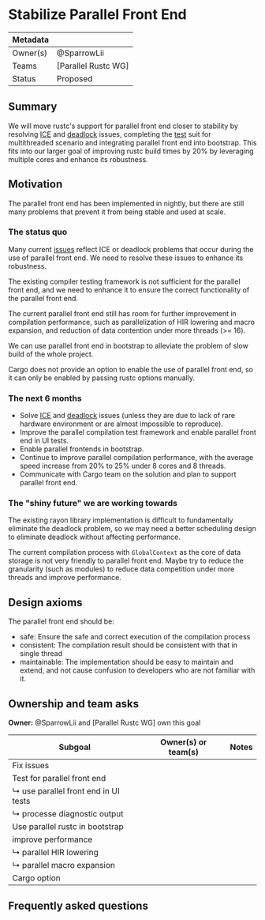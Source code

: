 # Stabilize Parallel Front End

| Metadata |                     |
| -------- | ------------------- |
| Owner(s) | @SparrowLii         |
| Teams    | [Parallel Rustc WG] |
| Status   | Proposed            |

## Summary

We will move rustc's support for parallel front end closer to stability by resolving [ICE] and [deadlock] issues, completing the [test] suit for multithreaded scenario and integrating parallel front end into bootstrap. This fits into our larger goal of improving rustc build times by 20% by leveraging multiple cores and enhance its robustness.

## Motivation

The parallel front end has been implemented in nightly, but there are still many problems that prevent it from being stable and used at scale.

### The status quo

Many current [issues] reflect ICE or deadlock problems that occur during the use of parallel front end. We need to resolve these issues to enhance its robustness.

The existing compiler testing framework is not sufficient for the parallel front end, and we need to enhance it to ensure the correct functionality of the parallel front end.

The current parallel front end still has room for further improvement in compilation performance, such as parallelization of HIR lowering and macro expansion, and reduction of data contention under more threads (>= 16).

We can use parallel front end in bootstrap to alleviate the problem of slow build of the whole project.

Cargo does not provide an option to enable the use of parallel front end, so it can only be enabled by passing rustc options manually.

### The next 6 months

- Solve [ICE] and [deadlock] issues (unless they are due to lack of rare hardware environment or are almost impossible to reproduce).
- Improve the parallel compilation test framework and enable parallel front end in UI tests.
- Enable parallel frontends in bootstrap.
- Continue to improve parallel compilation performance, with the average speed increase from 20% to 25% under 8 cores and 8 threads.
- Communicate with Cargo team on the solution and plan to support parallel front end.

### The "shiny future" we are working towards

The existing rayon library implementation is difficult to fundamentally eliminate the deadlock problem, so we may need a better scheduling design to eliminate deadlock without affecting performance.

The current compilation process with `GlobalContext` as the core of data storage is not very friendly to parallel front end. Maybe try to reduce the granularity (such as modules) to reduce data competition under more threads and improve performance.

## Design axioms

The parallel front end should be:
- safe: Ensure the safe and correct execution of the compilation process
- consistent: The compilation result should be consistent with that in single thread
- maintainable: The implementation should be easy to maintain and extend, and not cause confusion to developers who are not familiar with it.

[da]: ../about/design_axioms.md

## Ownership and team asks

**Owner:** @SparrowLii and [Parallel Rustc WG] own this goal

| Subgoal                              | Owner(s) or team(s) | Notes |
| ------------------------------------ | ------------------- | ----- |
| Fix issues                           |                     |       |
| Test for parallel front end          |                     |       |
| ↳ use parallel front end in UI tests |                     |       |
| ↳ processe diagnostic output         |                     |       |
| Use parallel rustc in bootstrap      |                     |       |
| improve performance                  |                     |       |
| ↳ parallel HIR lowering              |                     |       |
| ↳ parallel macro expansion           |                     |       |
| Cargo option                         |                     |       |

## Frequently asked questions


[ICE]: https://github.com/rust-lang/rust/issues?q=is%3Aopen+label%3AWG-compiler-parallel+ice
[deadlock]: https://github.com/rust-lang/rust/issues?q=is%3Aopen+label%3AWG-compiler-parallel+deadlock
[test]: https://github.com/rust-lang/rust/issues/118698
[issues]: https://github.com/rust-lang/rust/labels/WG-compiler-parallel